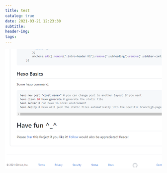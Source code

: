 ```yaml
---
title: test
catalog: true
date: 2021-03-21 12:23:30
subtitle:
header-img:
tags:
---
```


![image-20210321122351361](test/image-20210321122351361.png)